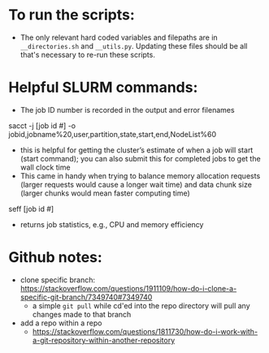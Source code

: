 # To run the scripts:
- The only relevant hard coded variables and filepaths are in `__directories.sh` and `__utils.py`. Updating these files should be all that's necessary to re-run these scripts.

# Helpful SLURM commands:
- The job ID number is recorded in the output and error filenames

sacct -j [job id #] -o jobid,jobname%20,user,partition,state,start,end,NodeList%60
- this is helpful for getting the cluster’s estimate of when a job will start (start command); you can also submit this for completed jobs to get the wall clock time
- This came in handy when trying to balance memory allocation requests (larger requests would cause a longer wait time) and data chunk size (larger chunks would mean faster computing time)

seff [job id #]
- returns job statistics, e.g., CPU and memory efficiency

# Github notes:
- clone specific branch: https://stackoverflow.com/questions/1911109/how-do-i-clone-a-specific-git-branch/7349740#7349740
    - a simple `git pull` while cd'ed into the repo directory will pull any changes made to that branch
- add a repo within a repo
    - https://stackoverflow.com/questions/1811730/how-do-i-work-with-a-git-repository-within-another-repository